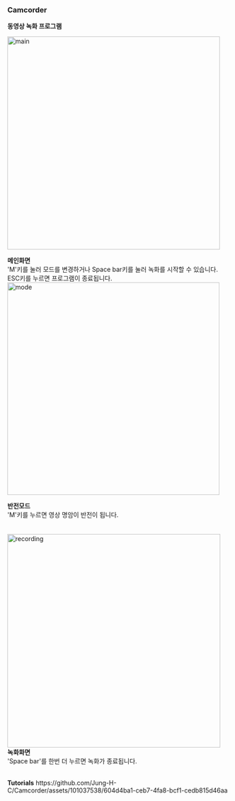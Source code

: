 ### Camcorder
<b>동영상 녹화 프로그램</b>


<img width="480" alt="main" src="https://github.com/Jung-H-C/Camcorder/assets/101037538/1a5e8fc8-901f-4bb3-9d55-30626cdbe412">


<b>메인화면</b><br>
'M'키를 눌러 모드를 변경하거나 Space bar키를 눌러 녹화를 시작할 수 있습니다. ESC키를 누르면 프로그램이 종료됩니다.
<img width="479" alt="mode" src="https://github.com/Jung-H-C/Camcorder/assets/101037538/2a3233c8-c1f0-4471-95cd-b7765bb5fcba">

<b>반전모드</b><br>
'M'키를 누르면 영상 명암이 반전이 됩니다. 
<br>
<br>
<br>
<img width="481" alt="recording" src="https://github.com/Jung-H-C/Camcorder/assets/101037538/439456aa-dac7-4351-a26d-300af2404016">
<br>
<b>녹화화면</b><br>
'Space bar'를 한번 더 누르면 녹화가 종료됩니다.
<br>


<br>
<b>Tutorials</b>
https://github.com/Jung-H-C/Camcorder/assets/101037538/604d4ba1-ceb7-4fa8-bcf1-cedb815d46aa
<br>


